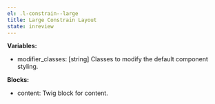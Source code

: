 ```yaml
---
el: .l-constrain--large
title: Large Constrain Layout
state: inreview
---
```


__Variables:__
* modifier_classes: [string] Classes to modify the default component styling.

__Blocks:__
* content: Twig block for content.
